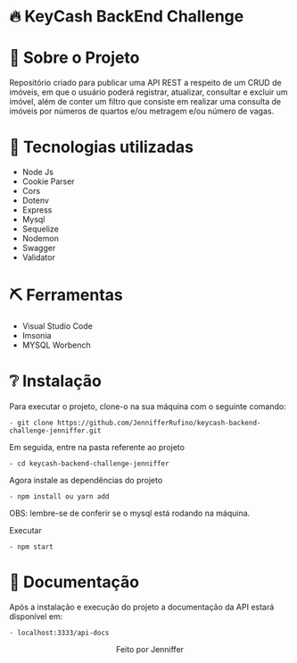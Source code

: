 <h1> 🔥 KeyCash BackEnd Challenge </h1>

<h1> 🚀 Sobre o Projeto </h1>
<p> Repositório criado para publicar uma API REST a respeito de um CRUD de imóveis, em que o usuário poderá registrar, atualizar, consultar e excluir um imóvel, além de conter um filtro que consiste em realizar uma consulta de imóveis por números de quartos e/ou metragem e/ou número de vagas. </p>

<h1> 📌 Tecnologias utilizadas </h1>
<ul>
    <li>Node Js</li>
    <li>Cookie Parser</li>
    <li>Cors</li>
    <li>Dotenv</li>
    <li>Express</li>
    <li>Mysql</li>
    <li>Sequelize</li>
    <li>Nodemon</li>
    <li>Swagger</li>
    <li>Validator</li>
</ul>

<h1> ⛏ Ferramentas </h1>
<ul>
    <li>Visual Studio Code</li>
    <li>Imsonia</li>
    <li>MYSQL Worbench</li>
</ul>

<h1>❔ Instalação </h1>
<p>Para executar o projeto, clone-o na sua máquina com o seguinte comando:</p>
        
    - git clone https://github.com/JennifferRufino/keycash-backend-challenge-jenniffer.git

<p>Em seguida, entre na pasta referente ao projeto </p>
        
    - cd keycash-backend-challenge-jenniffer

<p>Agora instale as dependências do projeto </p>
        
    - npm install ou yarn add

<p>OBS: lembre-se de conferir se o mysql está rodando na máquina. </p>
        
 <p> Executar </p>
        
    - npm start

<h1>📄 Documentação </h1>
<p>Após a instalação e execução do projeto a documentação da API estará disponível em: </p>
        
    - localhost:3333/api-docs

 <footer align="center"> Feito por Jenniffer </footer>   
   